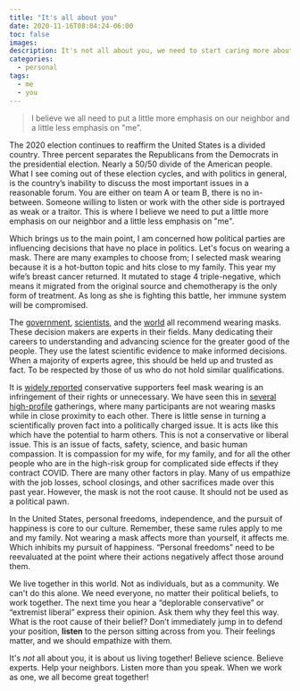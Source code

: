 ```yaml
---
title: "It's all about you"
date: 2020-11-16T08:04:24-06:00
toc: false
images:
description: It's not all about you, we need to start caring more about others then we do ourselves.
categories:
  - personal
tags: 
  - me
  - you
---
```


> I believe we all need to put a little more emphasis on our neighbor and a little less emphasis on "me".

The 2020 election continues to reaffirm the United States is a divided country.  Three percent separates the Republicans from the Democrats in the presidential election.  Nearly a 50/50 divide of the American people.  What I see coming out of these election cycles, and with politics in general, is the country’s inability to discuss the most important issues in a reasonable forum.  You are either on team A or team B, there is no in-between.  Someone willing to listen or work with the other side is portrayed as weak or a traitor.  This is where I believe we need to put a little more emphasis on our neighbor and a little less emphasis on "me".

Which brings us to the main point, I am concerned how political parties are influencing decisions that have no place in politics.  Let's focus on wearing a mask.  There are many examples to choose from; I selected mask wearing because it is a hot-button topic and hits close to my family.  This year my wife’s breast cancer returned.  It mutated to stage 4 triple-negative, which means it migrated from the original source and chemotherapy is the only form of treatment.  As long as she is fighting this battle, her immune system will be compromised.

The [government](https://www.cdc.gov/coronavirus/2019-ncov/more/masking-science-sars-cov2.html), [scientists](https://www.ucsf.edu/news/2020/06/417906/still-confused-about-masks-heres-science-behind-how-face-masks-prevent), and the [world](https://www.who.int/emergencies/diseases/novel-coronavirus-2019/advice-for-public/when-and-how-to-use-masks) all recommend wearing masks.  These decision makers are experts in their fields.  Many dedicating their careers to understanding and advancing science for the greater good of the people.  They use the latest scientific evidence to make informed decisions.  When a majority of experts agree, this should be held up and trusted as fact.  To be respected by those of us who do not hold similar qualifications.  

It is [widely reported](https://www.pewresearch.org/politics/2020/06/25/republicans-democrats-move-even-further-apart-in-coronavirus-concerns/) conservative supporters feel mask wearing is an infringement of their rights or unnecessary.  We have seen this in [several](https://apnews.com/article/donald-trump-rallies-virus-surges-50e79fabd46472c51ecc1444184082de) [high-profile](https://www.cnn.com/2020/09/26/politics/trump-officials-not-wearing-masks-supreme-court-event/index.html) gatherings, where many participants are not wearing masks while in close proximity to each other.  There is little sense in turning a scientifically proven fact into a politically charged issue.  It is acts like this which have the potential to harm others. This is not a conservative or liberal issue.  This is an issue of facts, safety, science, and basic human compassion.  It is compassion for my wife, for my family, and for all the other people who are in the high-risk group for complicated side effects if they contract COVID.  There are many other factors in play.  Many of us empathize with the job losses, school closings, and other sacrifices made over this past year.  However, the mask is not the root cause.  It should not be used as a political pawn.

In the United States, personal freedoms, independence, and the pursuit of happiness is core to our culture.  Remember, these same rules apply to me and my family.   Not wearing a mask affects more than yourself, it affects me.  Which inhibits my pursuit of happiness.  “Personal freedoms” need to be reevaluated at the point where their actions negatively affect those around them.  

We live together in this world.  Not as individuals, but as a community.  We can't do this alone.  We need everyone, no matter their political beliefs, to work together.  The next time you hear a “deplorable conservative” or “extremist liberal” express their opinion.  Ask them why they feel this way.  What is the root cause of their belief?  Don’t immediately jump in to defend your position, **listen** to the person sitting across from you.  Their feelings matter, and we should empathize with them.

It's *not* all about you, it is about us living together!  Believe science.  Believe experts.  Help your neighbors.  Listen more than you speak.  When we work as one, we all become great together!